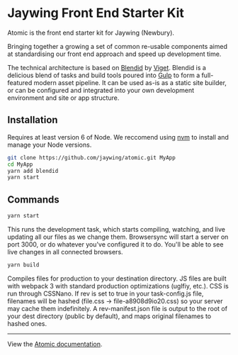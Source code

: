 # Jaywing Front End Starter Kit

Atomic is the front end starter kit for Jaywing (Newbury).

Bringing together a growing a set of common re-usable components aimed at standardising our front end approach and speed
up development time.

The technical architecture is based on [Blendid](https://github.com/vigetlabs/blendid) by
[Viget](https://www.viget.com). Blendid is a delicious blend of tasks and build tools poured into
[Gulp](http://gulpjs.com/) to form a full-featured modern asset pipeline. It can be used as-is as a static site builder,
or can be configured and integrated into your own development environment and site or app structure.

## Installation

Requires at least version 6 of Node. We reccomend using [nvm](https://github.com/creationix/nvm) to install and manage
your Node versions.

```bash
git clone https://github.com/jaywing/atomic.git MyApp
cd MyApp
yarn add blendid
yarn start
```

## Commands

```bash
yarn start
```

This runs the development task, which starts compiling, watching, and live updating all our files as we change them.
Browsersync will start a server on port 3000, or do whatever you've configured it to do. You'll be able to see live
changes in all connected browsers.

```bash
yarn build
```

Compiles files for production to your destination directory. JS files are built with webpack 3 with standard production
optimizations (uglfiy, etc.). CSS is run through CSSNano. If rev is set to true in your task-config.js file, filenames
will be hashed (file.css -> file-a8908d9io20.css) so your server may cache them indefinitely. A rev-manifest.json file
is output to the root of your dest directory (public by default), and maps original filenames to hashed ones.

---

View the [Atomic documentation](http://atomic.preview8.jaywing.com/docs/).
